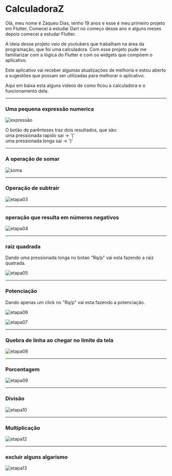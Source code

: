 # CalculadoraZ
   Olá, meu nome é Zaqueu Dias, tenho 19 anos e esse é meu primeiro projeto em Flutter. Comecei a estudar Dart no começo desse ano e alguns meses depois comecei a estudar Flutter.
 
  A ideia desse projeto veio de youtubers que trabalham na área da programação, que foi uma calculadora. Com esse projeto pude me familiarizar com a lógica do Flutter e com os widgets que compõem o aplicativo.
  
Este aplicativo vai receber algumas atualizações de melhoria e estou aberto a sugestões que possam ser utilizadas para melhorar o aplicativo.

Aqui em baixa esta alguns videos de como ficou a calculadora e o funcionamento dela. 
***

### Uma pequena expressão numerica




![expressão](https://github.com/ZaqueuDias/CalculadoraZ/assets/171173595/57a8d888-532d-4894-9cda-eb5c3fd6b559)

O botão de parênteses traz dois resultados, que são:<br>
      uma pressionada rapido sai -> '(' <br>
      uma pressionada longa sai -> ')'
***
### A operação de somar

![soma](https://github.com/ZaqueuDias/CalculadoraZ/assets/171173595/ad698544-521a-49f4-abd0-a1c39439f357)

***

### Operação de subtrair

![etapa03](https://github.com/ZaqueuDias/CalculadoraZ/assets/171173595/81f53837-606e-4017-8a94-a6a25413c4e5)

***

### operação que resulta em números negativos

![etapa04](https://github.com/ZaqueuDias/CalculadoraZ/assets/171173595/b4f8f45d-d70b-4ff4-af85-a240beb45700)

***

### raiz quadrada

Dando uma pressionada longa no botao "Rq/p" vai esta fazendo a raiz quatrada.

![etapa05](https://github.com/ZaqueuDias/CalculadoraZ/assets/171173595/7e2acdc2-877b-4986-87b3-861ca8cf494c)

***

### Potenciação

Dando apenas um click no  "Rq/p" vai esta fazendo a potenciação.

![etapa06](https://github.com/ZaqueuDias/CalculadoraZ/assets/171173595/a7fce908-85ba-4743-9474-deffac8e44e1)

![etapa07](https://github.com/ZaqueuDias/CalculadoraZ/assets/171173595/4281a295-2ad5-46c1-aaf0-001f5e1a57af)


***

### Quebra de linha ao chegar no limite da tela

![etapa08](https://github.com/ZaqueuDias/CalculadoraZ/assets/171173595/ed0b0c37-8ba9-4c66-b49e-ade2384343e5)

***

### Porcentagem

![etapa09](https://github.com/ZaqueuDias/CalculadoraZ/assets/171173595/4a48f192-cb88-4f0a-836d-1a851aa1dd39)

***

### Divisão

![etapa10](https://github.com/ZaqueuDias/CalculadoraZ/assets/171173595/575d1252-b1e2-44f8-8b06-daeee8d3cf71)

***
### Multiplicação

![etapa12](https://github.com/ZaqueuDias/CalculadoraZ/assets/171173595/5d7f09db-34f7-46d0-b117-6598989a7997)

***

### excluir alguns algarismo

![etapa13](https://github.com/ZaqueuDias/CalculadoraZ/assets/171173595/5d93cb51-75d2-4d15-87b4-e525a8b08a5a)












